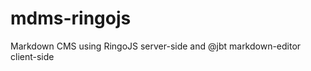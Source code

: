 mdms-ringojs
============

Markdown CMS using RingoJS server-side and @jbt markdown-editor client-side
